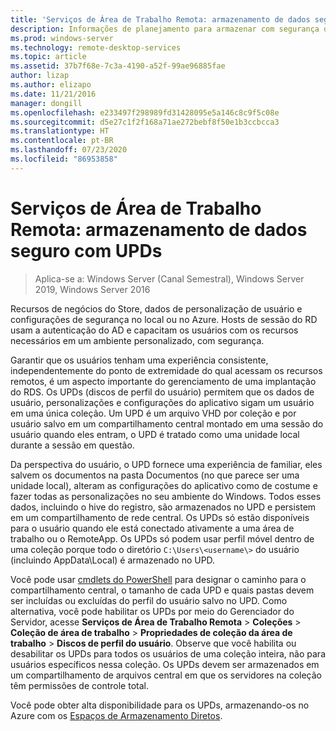 ```yaml
---
title: 'Serviços de Área de Trabalho Remota: armazenamento de dados seguro'
description: Informações de planejamento para armazenar com segurança dados por meio de discos de perfil do usuário (UPDs) no RDS.
ms.prod: windows-server
ms.technology: remote-desktop-services
ms.topic: article
ms.assetid: 37b7f68e-7c3a-4190-a52f-99ae96885fae
author: lizap
ms.author: elizapo
ms.date: 11/21/2016
manager: dongill
ms.openlocfilehash: e233497f298989fd31428095e5a146c8c9f5c08e
ms.sourcegitcommit: d5e27c1f2f168a71ae272bebf8f50e1b3ccbcca3
ms.translationtype: HT
ms.contentlocale: pt-BR
ms.lasthandoff: 07/23/2020
ms.locfileid: "86953858"
---
```

# <a name="remote-desktop-services---secure-data-storage-with-upds"></a>Serviços de Área de Trabalho Remota: armazenamento de dados seguro com UPDs

>Aplica-se a: Windows Server (Canal Semestral), Windows Server 2019, Windows Server 2016

Recursos de negócios do Store, dados de personalização de usuário e configurações de segurança no local ou no Azure. Hosts de sessão do RD usam a autenticação do AD e capacitam os usuários com os recursos necessários em um ambiente personalizado, com segurança. 

Garantir que os usuários tenham uma experiência consistente, independentemente do ponto de extremidade do qual acessam os recursos remotos, é um aspecto importante do gerenciamento de uma implantação do RDS. Os UPDs (discos de perfil do usuário) permitem que os dados de usuário, personalizações e configurações do aplicativo sigam um usuário em uma única coleção. Um UPD é um arquivo VHD por coleção e por usuário salvo em um compartilhamento central montado em uma sessão do usuário quando eles entram, o UPD é tratado como uma unidade local durante a sessão em questão. 

Da perspectiva do usuário, o UPD fornece uma experiência de familiar, eles salvem os documentos na pasta Documentos (no que parece ser uma unidade local), alteram as configurações do aplicativo como de costume e fazer todas as personalizações no seu ambiente do Windows. Todos esses dados, incluindo o hive do registro, são armazenados no UPD e persistem em um compartilhamento de rede central. Os UPDs só estão disponíveis para o usuário quando ele está conectado ativamente a uma área de trabalho ou o RemoteApp. Os UPDs só podem usar perfil móvel dentro de uma coleção porque todo o diretório `C:\Users\<username\>` do usuário (incluindo AppData\Local) é armazenado no UPD.

Você pode usar [cmdlets do PowerShell](/archive/blogs/mniehaus/windows-10-1607-keeping-apps-from-coming-back-when-deploying-the-feature-update) para designar o caminho para o compartilhamento central, o tamanho de cada UPD e quais pastas devem ser incluídas ou excluídas do perfil do usuário salvo no UPD. Como alternativa, você pode habilitar os UPDs por meio do Gerenciador do Servidor, acesse **Serviços de Área de Trabalho Remota** > **Coleções** > **Coleção de área de trabalho** > **Propriedades de coleção da área de trabalho** > **Discos de perfil do usuário**. Observe que você habilita ou desabilitar os UPDs para todos os usuários de uma coleção inteira, não para usuários específicos nessa coleção. Os UPDs devem ser armazenados em um compartilhamento de arquivos central em que os servidores na coleção têm permissões de controle total. 

Você pode obter alta disponibilidade para os UPDs, armazenando-os no Azure com os [Espaços de Armazenamento Diretos](rds-storage-spaces-direct-deployment.md). 
